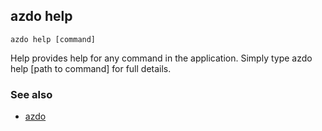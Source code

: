 ## azdo help
```
azdo help [command]
```
Help provides help for any command in the application.
Simply type azdo help [path to command] for full details.
### See also

* [azdo](./azdo.md)
